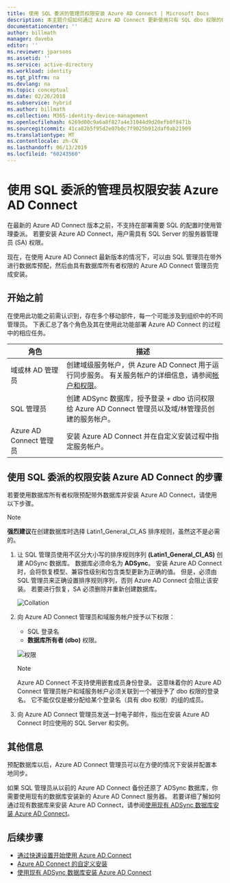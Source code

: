 ```yaml
---
title: 使用 SQL 委派的管理员权限安装 Azure AD Connect | Microsoft Docs
description: 本主题介绍如何通过 Azure AD Connect 更新使用只有 SQL dbo 权限的帐户进行安装。
documentationcenter: ''
author: billmath
manager: daveba
editor: ''
ms.reviewer: jparsons
ms.assetid: ''
ms.service: active-directory
ms.workload: identity
ms.tgt_pltfrm: na
ms.devlang: na
ms.topic: conceptual
ms.date: 02/26/2018
ms.subservice: hybrid
ms.author: billmath
ms.collection: M365-identity-device-management
ms.openlocfilehash: 6269d00c9a6a8f827a4e31044d9d20efb0f8471b
ms.sourcegitcommit: 41ca82b5f95d2e07b0c7f9025b912daf0ab21909
ms.translationtype: MT
ms.contentlocale: zh-CN
ms.lasthandoff: 06/13/2019
ms.locfileid: "60243560"
---
```

# <a name="install-azure-ad-connect-using-sql-delegated-administrator-permissions"></a>使用 SQL 委派的管理员权限安装 Azure AD Connect
在最新的 Azure AD Connect 版本之前，不支持在部署需要 SQL 的配置时使用管理委派。  若要安装 Azure AD Connect，用户需具有 SQL Server 的服务器管理员 (SA) 权限。

现在，在使用 Azure AD Connect 最新版本的情况下，可以由 SQL 管理员在带外进行数据库预配，然后由具有数据库所有者权限的 Azure AD Connect 管理员完成安装。

## <a name="before-you-begin"></a>开始之前
在使用此功能之前需认识到，存在多个移动部件，每一个可能涉及到组织中的不同管理员。  下表汇总了各个角色及其在使用此功能部署 Azure AD Connect 的过程中的相应任务。

|角色|描述|
|-----|-----|
|域或林 AD 管理员|创建域级服务帐户，供 Azure AD Connect 用于运行同步服务。  有关服务帐户的详细信息，请参阅[帐户和权限](reference-connect-accounts-permissions.md)。
|SQL 管理员|创建 ADSync 数据库，授予登录 + dbo 访问权限给 Azure AD Connect 管理员以及域/林管理员创建的服务帐户。|
Azure AD Connect 管理员|安装 Azure AD Connect 并在自定义安装过程中指定服务帐户。

## <a name="steps-for-installing-azure-ad-connect-using-sql-delegated-permissions"></a>使用 SQL 委派的权限安装 Azure AD Connect 的步骤
若要使用数据库所有者权限预配带外数据库并安装 Azure AD Connect，请使用以下步骤。

>[!NOTE]
>**强烈建议**在创建数据库时选择 Latin1_General_CI_AS 排序规则，虽然这不是必需的。


1. 让 SQL 管理员使用不区分大小写的排序规则序列 **(Latin1_General_CI_AS)** 创建 ADSync 数据库。  数据库必须命名为 **ADSync**。  安装 Azure AD Connect 时，会将恢复模型、兼容性级别和包含类型更新为正确的值。  但是，必须由 SQL 管理员来正确设置排序规则序列，否则 Azure AD Connect 会阻止该安装。  若要进行恢复，SA 必须删除并重新创建数据库。
 
   ![Collation](./media/how-to-connect-install-sql-delegation/sql4.png)
2. 向 Azure AD Connect 管理员和域服务帐户授予以下权限：
   - SQL 登录名 
   - **数据库所有者 (dbo)** 权限。
 
   ![权限](./media/how-to-connect-install-sql-delegation/sql3a.png)

   >[!NOTE]
   >Azure AD Connect 不支持使用嵌套成员身份登录。  这意味着你的 Azure AD Connect 管理员帐户和域服务帐户必须关联到一个被授予了 dbo 权限的登录名。  它不能仅仅是被分配给某个登录名（具有 dbo 权限）的组的成员。

3. 向 Azure AD Connect 管理员发送一封电子邮件，指出在安装 Azure AD Connect 时应使用的 SQL Server 和实例。

## <a name="additional-information"></a>其他信息
预配数据库以后，Azure AD Connect 管理员可以在方便的情况下安装并配置本地同步。

如果 SQL 管理员从以前的 Azure AD Connect 备份还原了 ADSync 数据库，你需要使用现有的数据库安装新的 Azure AD Connect 服务器。 若要详细了解如何通过现有数据库来安装 Azure AD Connect，请参阅[使用现有 ADSync 数据库安装 Azure AD Connect](how-to-connect-install-existing-database.md)。

## <a name="next-steps"></a>后续步骤
- [通过快速设置开始使用 Azure AD Connect](how-to-connect-install-express.md)
- [Azure AD Connect 的自定义安装](how-to-connect-install-custom.md)
- [使用现有 ADSync 数据库安装 Azure AD Connect](how-to-connect-install-existing-database.md)  
